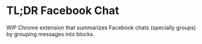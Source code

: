 # TL;DR Facebook Chat 

WIP Chrome extension that summarizes Facebook chats (specially groups)
by grouping messages into blocks.

